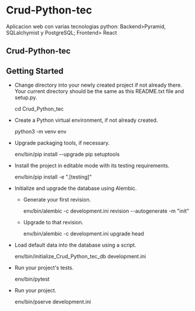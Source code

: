# Crud-Python-tec
 Aplicacion web con varias tecnologias python: Backend>Pyramid, SQLalchymist y PostgreSQL; Frontend> React

## Crud-Python-tec

Getting Started
---------------

- Change directory into your newly created project if not already there. Your
  current directory should be the same as this README.txt file and setup.py.

    cd Crud_Python_tec

- Create a Python virtual environment, if not already created.

    python3 -m venv env

- Upgrade packaging tools, if necessary.

    env/bin/pip install --upgrade pip setuptools

- Install the project in editable mode with its testing requirements.

    env/bin/pip install -e ".[testing]"

- Initialize and upgrade the database using Alembic.

    - Generate your first revision.

        env/bin/alembic -c development.ini revision --autogenerate -m "init"

    - Upgrade to that revision.

        env/bin/alembic -c development.ini upgrade head

- Load default data into the database using a script.

    env/bin/initialize_Crud_Python_tec_db development.ini

- Run your project's tests.

    env/bin/pytest

- Run your project.

    env/bin/pserve development.ini
